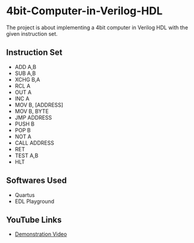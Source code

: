 # 4bit-Computer-in-Verilog-HDL
The project is about implementing a 4bit computer in Verilog HDL with the given instruction set.
## Instruction Set

- ADD A,B
- SUB A,B
- XCHG B,A
- RCL A
- OUT A
- INC A
- MOV B, [ADDRESS]
- MOV B, BYTE
- JMP ADDRESS
- PUSH B
- POP B
- NOT A
- CALL ADDRESS
- RET
- TEST A,B
- HLT
## Softwares Used
- Quartus
- EDL Playground

## YouTube Links
- <a href="https://youtu.be/NScyurOhusk">Demonstration Video</a>
